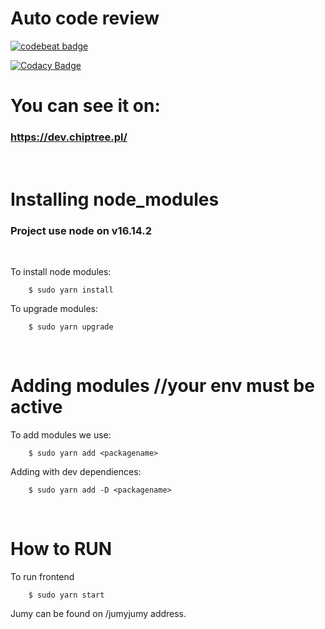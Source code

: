 # Auto code review

[![codebeat badge](https://codebeat.co/badges/7574dd88-ccb0-45db-8a97-fb36a960477f)](https://codebeat.co/projects/github-com-kacper-ragankiewicz-curiousgrog-dev-main)

[![Codacy Badge](https://app.codacy.com/project/badge/Grade/35ee56ad15a041639bfeaf7c6576c0a7)](https://app.codacy.com/gh/kacper-ragankiewicz/curiousgrog.dev/dashboard?utm_source=gh&utm_medium=referral&utm_content=&utm_campaign=Badge_grade)


# You can see it on:
### https://dev.chiptree.pl/

<br/>

# Installing node_modules

### Project use node on v16.14.2

<br>

To install node modules:
```
    $ sudo yarn install
```
To upgrade modules:
```
    $ sudo yarn upgrade
```
<br>

# Adding modules //your env must be active

To add modules we use:
```
    $ sudo yarn add <packagename>
```
Adding with dev dependiences:
```
    $ sudo yarn add -D <packagename>
```
<br>

# How to RUN

To run frontend
```
    $ sudo yarn start
```
Jumy can be found on /jumyjumy address.
